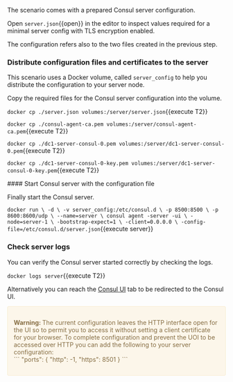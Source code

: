 
The scenario comes with a prepared Consul server configuration.

Open `server.json`{{open}} in the editor to inspect values required for a minimal server config with TLS encryption enabled.

The configuration refers also to the two files created in the previous step.


### Distribute configuration files and certificates to the server

This scenario uses a Docker volume, called `server_config` to help you distribute the configuration to your server node.


Copy the required files for the Consul server configuration into the volume.

`docker cp ./server.json volumes:/server/server.json`{{execute T2}}

`docker cp ./consul-agent-ca.pem volumes:/server/consul-agent-ca.pem`{{execute T2}}

`docker cp ./dc1-server-consul-0.pem volumes:/server/dc1-server-consul-0.pem`{{execute T2}}

`docker cp ./dc1-server-consul-0-key.pem volumes:/server/dc1-server-consul-0-key.pem`{{execute T2}}

#### Start Consul server with the configuration file

Finally start the Consul server.

`docker run \
    -d \
    -v server_config:/etc/consul.d \
    -p 8500:8500 \
    -p 8600:8600/udp \
    --name=server \
    consul agent -server -ui \
     -node=server-1 \
     -bootstrap-expect=1 \
     -client=0.0.0.0 \
     -config-file=/etc/consul.d/server.json`{{execute server}}


### Check server logs

You can verify the Consul server started correctly by checking the logs.

`docker logs server`{{execute T2}}

Alternatively you can reach the [Consul UI](https://[[HOST_SUBDOMAIN]]-8500-[[KATACODA_HOST]].environments.katacoda.com/ui) tab to be redirected to the Consul UI.

<div style="background-color:#fcf6ea; color:#866d42; border:1px solid #f8ebcf; padding:1em; border-radius:3px;">
  <p><strong>Warning: </strong>
  The current configuration leaves the HTTP interface open for the UI so to permit you to access it without setting a client certificate for your browser. To complete configuration and prevent the UOI to be accessed over HTTP you can add the following to your server configuration:<br>
  ```
  "ports": {
    "http": -1,
    "https": 8501
  }
  ```
</p></div>
